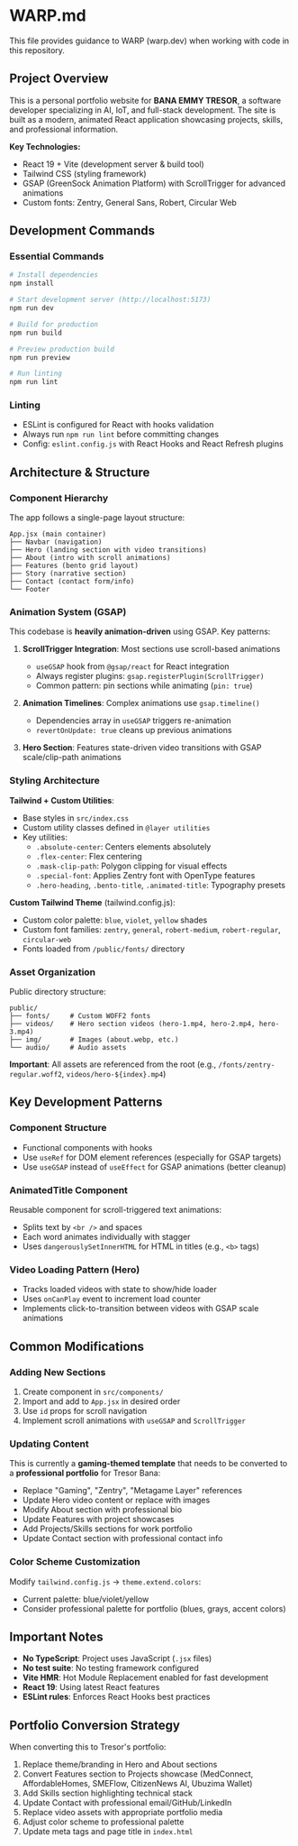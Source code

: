 # WARP.md

This file provides guidance to WARP (warp.dev) when working with code in this repository.

## Project Overview

This is a personal portfolio website for **BANA EMMY TRESOR**, a software developer specializing in AI, IoT, and full-stack development. The site is built as a modern, animated React application showcasing projects, skills, and professional information.

**Key Technologies:**
- React 19 + Vite (development server & build tool)
- Tailwind CSS (styling framework)
- GSAP (GreenSock Animation Platform) with ScrollTrigger for advanced animations
- Custom fonts: Zentry, General Sans, Robert, Circular Web

## Development Commands

### Essential Commands
```powershell
# Install dependencies
npm install

# Start development server (http://localhost:5173)
npm run dev

# Build for production
npm run build

# Preview production build
npm run preview

# Run linting
npm run lint
```

### Linting
- ESLint is configured for React with hooks validation
- Always run `npm run lint` before committing changes
- Config: `eslint.config.js` with React Hooks and React Refresh plugins

## Architecture & Structure

### Component Hierarchy
The app follows a single-page layout structure:
```
App.jsx (main container)
├── Navbar (navigation)
├── Hero (landing section with video transitions)
├── About (intro with scroll animations)
├── Features (bento grid layout)
├── Story (narrative section)
├── Contact (contact form/info)
└── Footer
```

### Animation System (GSAP)
This codebase is **heavily animation-driven** using GSAP. Key patterns:

1. **ScrollTrigger Integration**: Most sections use scroll-based animations
   - `useGSAP` hook from `@gsap/react` for React integration
   - Always register plugins: `gsap.registerPlugin(ScrollTrigger)`
   - Common pattern: pin sections while animating (`pin: true`)

2. **Animation Timelines**: Complex animations use `gsap.timeline()`
   - Dependencies array in `useGSAP` triggers re-animation
   - `revertOnUpdate: true` cleans up previous animations

3. **Hero Section**: Features state-driven video transitions with GSAP scale/clip-path animations

### Styling Architecture

**Tailwind + Custom Utilities**:
- Base styles in `src/index.css`
- Custom utility classes defined in `@layer utilities`
- Key utilities:
  - `.absolute-center`: Centers elements absolutely
  - `.flex-center`: Flex centering
  - `.mask-clip-path`: Polygon clipping for visual effects
  - `.special-font`: Applies Zentry font with OpenType features
  - `.hero-heading`, `.bento-title`, `.animated-title`: Typography presets

**Custom Tailwind Theme** (tailwind.config.js):
- Custom color palette: `blue`, `violet`, `yellow` shades
- Custom font families: `zentry`, `general`, `robert-medium`, `robert-regular`, `circular-web`
- Fonts loaded from `/public/fonts/` directory

### Asset Organization
Public directory structure:
```
public/
├── fonts/     # Custom WOFF2 fonts
├── videos/    # Hero section videos (hero-1.mp4, hero-2.mp4, hero-3.mp4)
├── img/       # Images (about.webp, etc.)
└── audio/     # Audio assets
```

**Important**: All assets are referenced from the root (e.g., `/fonts/zentry-regular.woff2`, `videos/hero-${index}.mp4`)

## Key Development Patterns

### Component Structure
- Functional components with hooks
- Use `useRef` for DOM element references (especially for GSAP targets)
- Use `useGSAP` instead of `useEffect` for GSAP animations (better cleanup)

### AnimatedTitle Component
Reusable component for scroll-triggered text animations:
- Splits text by `<br />` and spaces
- Each word animates individually with stagger
- Uses `dangerouslySetInnerHTML` for HTML in titles (e.g., `<b>` tags)

### Video Loading Pattern (Hero)
- Tracks loaded videos with state to show/hide loader
- Uses `onCanPlay` event to increment load counter
- Implements click-to-transition between videos with GSAP scale animations

## Common Modifications

### Adding New Sections
1. Create component in `src/components/`
2. Import and add to `App.jsx` in desired order
3. Use `id` props for scroll navigation
4. Implement scroll animations with `useGSAP` and `ScrollTrigger`

### Updating Content
This is currently a **gaming-themed template** that needs to be converted to a **professional portfolio** for Tresor Bana:
- Replace "Gaming", "Zentry", "Metagame Layer" references
- Update Hero video content or replace with images
- Modify About section with professional bio
- Update Features with project showcases
- Add Projects/Skills sections for work portfolio
- Update Contact section with professional contact info

### Color Scheme Customization
Modify `tailwind.config.js` → `theme.extend.colors`:
- Current palette: blue/violet/yellow
- Consider professional palette for portfolio (blues, grays, accent colors)

## Important Notes

- **No TypeScript**: Project uses JavaScript (`.jsx` files)
- **No test suite**: No testing framework configured
- **Vite HMR**: Hot Module Replacement enabled for fast development
- **React 19**: Using latest React features
- **ESLint rules**: Enforces React Hooks best practices

## Portfolio Conversion Strategy

When converting this to Tresor's portfolio:
1. Replace theme/branding in Hero and About sections
2. Convert Features section to Projects showcase (MedConnect, AffordableHomes, SMEFlow, CitizenNews AI, Ubuzima Wallet)
3. Add Skills section highlighting technical stack
4. Update Contact with professional email/GitHub/LinkedIn
5. Replace video assets with appropriate portfolio media
6. Adjust color scheme to professional palette
7. Update meta tags and page title in `index.html`
